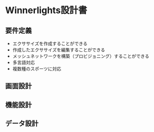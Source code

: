 # Winnerlights設計書  

## 要件定義  
- エクササイズを作成することができる  
- 作成したエクササイズを編集することができる  
- メッシュネットワークを構築（プロビジョニング）することができる  
- 多言語対応  
- 複数種のスポーツに対応  

## 画面設計  

## 機能設計  

## データ設計  
